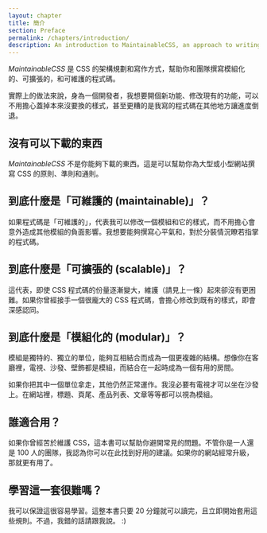 ```yaml
---
layout: chapter
title: 簡介
section: Preface
permalink: /chapters/introduction/
description: An introduction to MaintainableCSS, an approach to writing modular, scalable and of course maintainable CSS.
---
```


*MaintainableCSS* 是 CSS 的架構規劃和寫作方式，幫助你和團隊撰寫模組化的、可擴張的，和可維護的程式碼。

實際上的做法來說，身為一個開發者，我想要開個新功能、修改現有的功能，可以不用擔心蓋掉本來沒要換的樣式，甚至更糟的是我寫的程式碼在其他地方讓進度倒退。

## 沒有可以下載的東西

*MaintainableCSS* 不是你能夠下載的東西。這是可以幫助你為大型或小型網站撰寫 CSS 的原則、準則和通則。

## 到底什麼是「可維護的 (maintainable)」？

如果程式碼是「可維護的」，代表我可以修改一個模組和它的樣式，而不用擔心會意外造成其他模組的負面影響。我想要能夠撰寫心平氣和，對於分裝情況瞭若指掌的程式碼。

## 到底什麼是「可擴張的 (scalable)」？

這代表，即使 CSS 程式碼的份量逐漸變大，維護（請見上一條）起來卻沒有更困難。如果你曾經接手一個很龐大的 CSS 程式碼，會擔心修改到既有的樣式，即會深感認同。

## 到底什麼是「模組化的 (modular)」？

模組是獨特的、獨立的單位，能夠互相結合而成為一個更複雜的結構。想像你在客廳裡，電視、沙發、壁飾都是模組，而結合在一起時成為一個有用的房間。

如果你把其中一個單位拿走，其他仍然正常運作。我沒必要有電視才可以坐在沙發上。在網站裡，標題、頁尾、產品列表、文章等等都可以視為模組。

## 誰適合用？

如果你曾經苦於維護 CSS，這本書可以幫助你避開常見的問題。不管你是一人還是 100 人的團隊，我認為你可以在此找到好用的建議。如果你的網站經常升級，那就更有用了。

## 學習這一套很難嗎？

我可以保證這很容易學習。這整本書只要 20 分鐘就可以讀完，且立即開始套用這些規則。不過，我錯的話請跟我說。 :)
